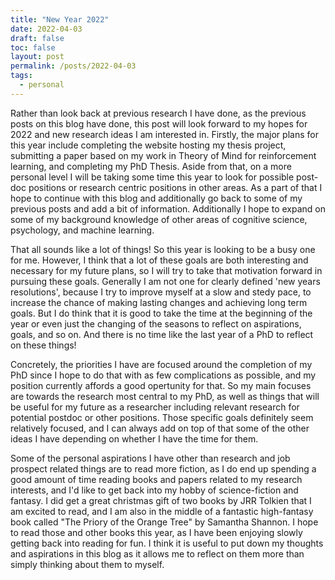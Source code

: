 ```yaml
---
title: "New Year 2022"
date: 2022-04-03
draft: false
toc: false
layout: post
permalink: /posts/2022-04-03
tags:
  - personal
---
```


Rather than look back at previous research I have done, as the previous posts on this blog have done, this post will look forward to my hopes for 2022 and new research ideas I am interested in. Firstly, the major plans for this year include completing the website hosting my thesis project, submitting a paper based on my work in Theory of Mind for reinforcement learning, and completing my PhD Thesis. Aside from that, on a more personal level I will be taking some time this year to look for possible post-doc positions or research centric positions in other areas. As a part of that I hope to continue with this blog and additionally go back to some of my previous posts and add a bit of information. Additionally I hope to expand on some of my background knowledge of other areas of cognitive science, psychology, and machine learning. 

That all sounds like a lot of things! So this year is looking to be a busy one for me. However, I think that a lot of these goals are both interesting and necessary for my future plans, so I will try to take that motivation forward in pursuing these goals. Generally I am not one for clearly defined 'new years resolutions', because I try to improve myself at a slow and stedy pace, to increase the chance of making lasting changes and achieving long term goals. But I do think that it is good to take the time at the beginning of the year or even just the changing of the seasons to reflect on aspirations, goals, and so on. And there is no time like the last year of a PhD to reflect on these things! 

Concretely, the priorities I have are focused around the completion of my PhD since I hope to do that with as few complications as possible, and my position currently affords a good opertunity for that. So my main focuses are towards the research most central to my PhD, as well as things that will be useful for my future as a researcher including relevant research for potential postdoc or other positions. Those specific goals definitely seem relatively focused, and I can always add on top of that some of the other ideas I have depending on whether I have the time for them. 

Some of the personal aspirations I have other than research and job prospect related things are to read more fiction, as I do end up spending a good amount of time reading books and papers related to my research interests, and I'd like to get back into my hobby of science-fiction and fantasy. I did get a great christmas gift of two books by JRR Tolkien that I am excited to read, and I am also in the middle of a fantastic high-fantasy book called "The Priory of the Orange Tree" by Samantha Shannon. I hope to read those and other books this year, as I have been enjoying slowly getting back into reading for fun. I think it is useful to put down my thoughts and aspirations in this blog as it allows me to reflect on them more than simply thinking about them to myself. 